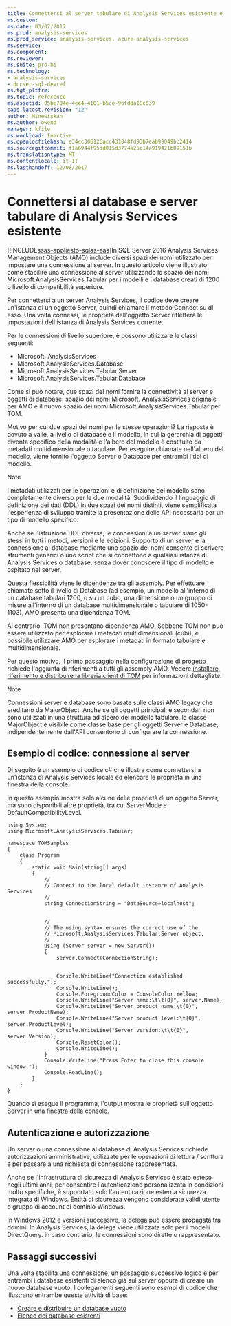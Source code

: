 ```yaml
---
title: Connettersi al server tabulare di Analysis Services esistente e database | Documenti Microsoft
ms.custom: 
ms.date: 03/07/2017
ms.prod: analysis-services
ms.prod_service: analysis-services, azure-analysis-services
ms.service: 
ms.component: 
ms.reviewer: 
ms.suite: pro-bi
ms.technology:
- analysis-services
- docset-sql-devref
ms.tgt_pltfrm: 
ms.topic: reference
ms.assetid: 05be704e-4ee4-4101-b5ce-96fdda18c639
caps.latest.revision: "12"
author: Minewiskan
ms.author: owend
manager: kfile
ms.workload: Inactive
ms.openlocfilehash: e34cc306126acc431048fd93b7eab99049bc2414
ms.sourcegitcommit: f1a6944f95dd015d3774a25c14a919421b09151b
ms.translationtype: MT
ms.contentlocale: it-IT
ms.lasthandoff: 12/08/2017
---
```

# <a name="connect-to-existing-analysis-services-tabular-server-and-database"></a>Connettersi al database e server tabulare di Analysis Services esistente
[!INCLUDE[ssas-appliesto-sqlas-aas](../../includes/ssas-appliesto-sqlas-aas.md)]In SQL Server 2016 Analysis Services Management Objects (AMO) include diversi spazi dei nomi utilizzato per impostare una connessione al server. In questo articolo viene illustrato come stabilire una connessione al server utilizzando lo spazio dei nomi Microsoft.AnalysisServices.Tabular per i modelli e i database creati di 1200 o livello di compatibilità superiore. 

Per connettersi a un server Analysis Services, il codice deve creare un'istanza di un oggetto Server, quindi chiamare il metodo Connect su di esso. Una volta connessi, le proprietà dell'oggetto Server rifletterà le impostazioni dell'istanza di Analysis Services corrente. 

Per le connessioni di livello superiore, è possono utilizzare le classi seguenti: 

* Microsoft. AnalysisServices 
* Microsoft.AnalysisServices.Database 
* Microsoft.AnalysisServices.Tabular.Server 
* Microsoft.AnalysisServices.Tabular.Database 

Come si può notare, due spazi dei nomi fornire la connettività al server e oggetti di database: spazio dei nomi Microsoft. AnalysisServices originale per AMO e il nuovo spazio dei nomi Microsoft.AnalysisServices.Tabular per TOM.

Motivo per cui due spazi dei nomi per le stesse operazioni? La risposta è dovuto a valle, a livello di database e il modello, in cui la gerarchia di oggetti diventa specifico della modalità e l'albero del modello è costituito da metadati multidimensionale o tabulare. Per eseguire chiamate nell'albero del modello, viene fornito l'oggetto Server o Database per entrambi i tipi di modello.

> [!NOTE]  
>  I metadati utilizzati per le operazioni e di definizione del modello sono completamente diverso per le due modalità. Suddividendo il linguaggio di definizione dei dati (DDL) in due spazi dei nomi distinti, viene semplificata l'esperienza di sviluppo tramite la presentazione delle API necessaria per un tipo di modello specifico. 

Anche se l'istruzione DDL diversa, le connessioni a un server siano gli stessi in tutti i metodi, versioni e le edizioni. Supporto di un server e la connessione al database mediante uno spazio dei nomi consente di scrivere strumenti generici o uno script che si connettono a qualsiasi istanza di Analysis Services o database, senza dover conoscere il tipo di modello è ospitato nel server.  

Questa flessibilità viene le dipendenze tra gli assembly. Per effettuare chiamate sotto il livello di Database (ad esempio, un modello all'interno di un database tabulari 1200, o su un cubo, una dimensione o un gruppo di misure all'interno di un database multidimensionale o tabulare di 1050-1103), AMO presenta una dipendenza TOM. 

Al contrario, TOM non presentano dipendenza AMO. Sebbene TOM non può essere utilizzato per esplorare i metadati multidimensionali (cubi), è possibile utilizzare AMO per esplorare i metadati in formato tabulare e multidimensionale. 

Per questo motivo, il primo passaggio nella configurazione di progetto richiede l'aggiunta di riferimenti a tutti gli assembly AMO. Vedere [installare, riferimento e distribuire la libreria client di TOM](../../analysis-services/tabular-model-programming-compatibility-level-1200/install-distribute-and-reference-the-tabular-object-model.md) per informazioni dettagliate. 

> [!NOTE]  
>  Connessioni server e database sono basate sulle classi AMO legacy che ereditano da MajorObject. Anche se gli oggetti principali e secondari non sono utilizzati in una struttura ad albero del modello tabulare, la classe MajorObject è visibile come classe base per gli oggetti Server e Database, indipendentemente dall'API consentono di configurare la connessione.  

## <a name="code-example-server-connection"></a>Esempio di codice: connessione al server 

Di seguito è un esempio di codice c# che illustra come connettersi a un'istanza di Analysis Services locale ed elencare le proprietà in una finestra della console. 

In questo esempio mostra solo alcune delle proprietà di un oggetto Server, ma sono disponibili altre proprietà, tra cui ServerMode e DefaultCompatibilityLevel.  

```
using System; 
using Microsoft.AnalysisServices.Tabular; 

namespace TOMSamples 
{ 
    class Program 
    { 
        static void Main(string[] args) 
        { 
            // 
            // Connect to the local default instance of Analysis Services 
            // 
            string ConnectionString = "DataSource=localhost"; 


            // 
            // The using syntax ensures the correct use of the 
            // Microsoft.AnalysisServices.Tabular.Server object. 
            // 
            using (Server server = new Server()) 
            { 
                server.Connect(ConnectionString); 

 
                Console.WriteLine("Connection established successfully."); 
                Console.WriteLine(); 
                Console.ForegroundColor = ConsoleColor.Yellow; 
                Console.WriteLine("Server name:\t\t{0}", server.Name); 
                Console.WriteLine("Server product name:\t{0}", server.ProductName); 
                Console.WriteLine("Server product level:\t{0}", server.ProductLevel); 
                Console.WriteLine("Server version:\t\t{0}", server.Version); 
                Console.ResetColor(); 
                Console.WriteLine(); 
            } 
            Console.WriteLine("Press Enter to close this console window."); 
            Console.ReadLine(); 
        } 
    } 
} 
```
Quando si esegue il programma, l'output mostra le proprietà sull'oggetto Server in una finestra della console. 

## <a name="authentication-and-authorization"></a>Autenticazione e autorizzazione 

Un server o una connessione al database di Analysis Services richiede autorizzazioni amministrative, utilizzate per le operazioni di lettura / scrittura e per passare a una richiesta di connessione rappresentata.  

Anche se l'infrastruttura di sicurezza di Analysis Services è stato esteso negli ultimi anni, per consentire l'autenticazione personalizzata in condizioni molto specifiche, è supportato solo l'autenticazione esterna sicurezza integrata di Windows. Entità di sicurezza vengono considerate validi utente o gruppo di account di dominio Windows.  

In Windows 2012 e versioni successive, la delega può essere propagata tra domini. In Analysis Services, la delega viene utilizzata solo per i modelli DirectQuery. in caso contrario, le connessioni sono dirette o rappresentato. 

## <a name="next-steps"></a>Passaggi successivi 

Una volta stabilita una connessione, un passaggio successivo logico è per entrambi i database esistenti di elenco già sul server oppure di creare un nuovo database vuoto. I collegamenti seguenti sono esempi di codice che illustrano entrambe queste attività di base: 

- [Creare e distribuire un database vuoto](../../analysis-services/tabular-model-programming-compatibility-level-1200/create-and-deploy-an-empty-database-analysis-services-amo-tom.md)
- [Elenco dei database esistenti](../../analysis-services/tabular-model-programming-compatibility-level-1200/list-existing-databases-on-a-tabular-server-analysis-services-amo-tom.md)
